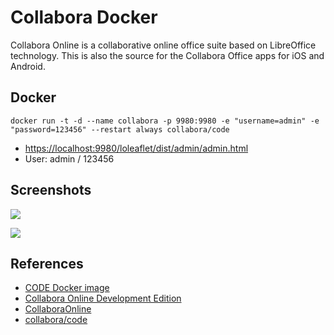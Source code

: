 # Collabora Docker

Collabora Online is a collaborative online office suite based on LibreOffice technology. This is also the source for the Collabora Office apps for iOS and Android.

## Docker
```
docker run -t -d --name collabora -p 9980:9980 -e "username=admin" -e "password=123456" --restart always collabora/code
```

- [https://localhost:9980/loleaflet/dist/admin/admin.html](https://localhost:9980/loleaflet/dist/admin/admin.html)
- User: admin / 123456

## Screenshots
![](https://collaboraonline.github.io/images/homepage-image.jpg)

![](https://sdk.collaboraonline.com/_images/theme-cssvars-exported2.png)

## References
- [CODE Docker image](https://sdk.collaboraonline.com/docs/installation/CODE_Docker_image.html)
- [Collabora Online Development Edition](https://collaboraonline.github.io/)
- [CollaboraOnline](https://github.com/CollaboraOnline/online)
- [collabora/code](https://hub.docker.com/r/collabora/code)